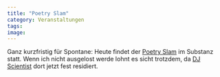 ```yaml
---
title: "Poetry Slam"
category: Veranstaltungen
tags: 
image: 
---
```


Ganz kurzfristig für Spontane: Heute findet der [Poetry Slam](http://www.planetslam.de/) im Substanz statt. Wenn ich nicht ausgelost werde lohnt es sicht trotzdem, da [DJ Scientist](http://www.djscientist.com/) dort jetzt fest residiert.

